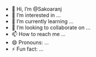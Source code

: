 - 👋 Hi, I’m @Sakoaranj
- 👀 I’m interested in ...
- 🌱 I’m currently learning ...
- 💞️ I’m looking to collaborate on ...
- 📫 How to reach me ...
- 😄 Pronouns: ...
- ⚡ Fun fact: ...

<!---
Sakoaranj/Sakoaranj is a ✨ special ✨ repository because its `README.md` (this file) appears on your GitHub profile.
You can click the Preview link to take a look at your changes.
--->
